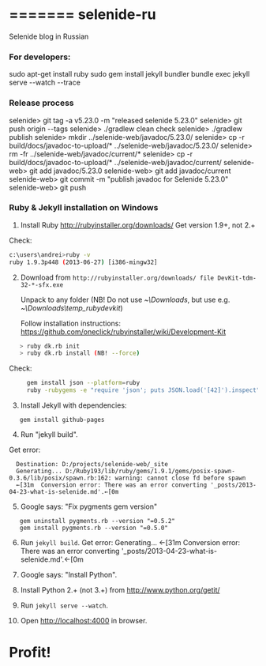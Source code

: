 =======
selenide-ru
===========

Selenide blog in Russian


### For developers:
sudo apt-get install ruby
sudo gem install jekyll bundler
bundle exec jekyll serve --watch --trace


### Release process
selenide> git tag -a v5.23.0 -m "released selenide 5.23.0"
selenide> git push origin --tags
selenide> ./gradlew clean check
selenide> ./gradlew publish
selenide> mkdir ../selenide-web/javadoc/5.23.0/
selenide> cp -r build/docs/javadoc-to-upload/* ../selenide-web/javadoc/5.23.0/
selenide> rm -fr ../selenide-web/javadoc/current/*
selenide> cp -r build/docs/javadoc-to-upload/* ../selenide-web/javadoc/current/
selenide-web> git add javadoc/5.23.0
selenide-web> git add javadoc/current
selenide-web> git commit -m "publish javadoc for Selenide 5.23.0"
selenide-web> git push






### Ruby & Jekyll installation on Windows
1. Install Ruby
  http://rubyinstaller.org/downloads/
  Get version 1.9+, not 2.+

  Check:
```bash
c:\users\andrei>ruby -v
ruby 1.9.3p448 (2013-06-27) [i386-mingw32]
```

2. Download from `http://rubyinstaller.org/downloads/ file DevKit-tdm-32-*-sfx.exe`

   Unpack to any folder (NB! Do not use *~\Downloads*, but use e.g. *~\Downloads\temp_rubydevkit*)

   Follow installation instructions: https://github.com/oneclick/rubyinstaller/wiki/Development-Kit
```bash
   > ruby dk.rb init
   > ruby dk.rb install (NB! --force)
```

   Check:
```bash
     gem install json --platform=ruby
     ruby -rubygems -e "require 'json'; puts JSON.load('[42]').inspect"
```

3. Install Jekyll with dependencies:
```
   gem install github-pages
```

4. Run "jekyll build".

  Get error:
```
  Destination: D:/projects/selenide-web/_site
  Generating... D:/Ruby193/lib/ruby/gems/1.9.1/gems/posix-spawn-0.3.6/lib/posix/spawn.rb:162: warning: cannot close fd before spawn
  ←[31m  Conversion error: There was an error converting '_posts/2013-04-23-what-is-selenide.md'.←[0m
```

5. Google says: "Fix pygments gem version"
```
   gem uninstall pygments.rb --version "=0.5.2"
   gem install pygments.rb --version "=0.5.0"
```

6. Run `jekyll build`. Get error:
   Generating... ←[31m  Conversion error: There was an error converting '_posts/2013-04-23-what-is-selenide.md'.←[0m

7. Google says: "Install Python".

8. Install Python 2.+ (not 3.+) from http://www.python.org/getit/

9. Run `jekyll serve --watch`.

10. Open [http://localhost:4000](http://localhost:4000) in browser.


# Profit!
